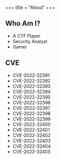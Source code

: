 +++
title = "About"
+++

## Who Am I?
- A CTF Player
- Security Analyst
- Gamer

## CVE
- CVE-2022-32391
- CVE-2022-32392
- CVE-2022-32393
- CVE-2022-32394
- CVE-2022-32395
- CVE-2022-32396
- CVE-2022-32397
- CVE-2022-32398
- CVE-2022-32399
- CVE-2022-32400
- CVE-2022-32401
- CVE-2022-32402
- CVE-2022-32403
- CVE-2022-32404
- CVE-2022-32405
